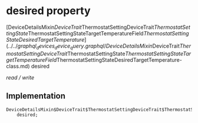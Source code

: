 


# desired property






[DeviceDetailsMixin$DeviceTrait$ThermostatSettingDeviceTrait$ThermostatSettingState$ThermostatSettingStateTargetTemperatureField$ThermostatSettingStateDesiredTargetTemperature](../../graphql_devices_device_query.graphql/DeviceDetailsMixin$DeviceTrait$ThermostatSettingDeviceTrait$ThermostatSettingState$ThermostatSettingStateTargetTemperatureField$ThermostatSettingStateDesiredTargetTemperature-class.md) desired
  
_read / write_






## Implementation

```dart
DeviceDetailsMixin$DeviceTrait$ThermostatSettingDeviceTrait$ThermostatSettingState$ThermostatSettingStateTargetTemperatureField$ThermostatSettingStateDesiredTargetTemperature
    desired;


```







